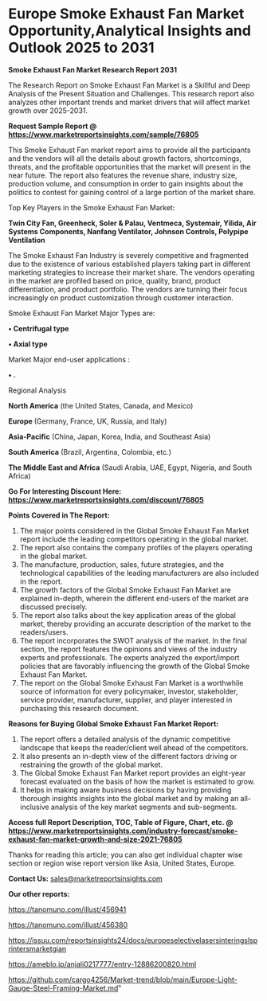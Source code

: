 # Europe Smoke Exhaust Fan Market Opportunity,Analytical Insights and Outlook 2025 to 2031

<strong>Smoke Exhaust Fan Market Research Report 2031</strong>

The Research Report on Smoke Exhaust Fan Market is a Skillful and Deep Analysis of the Present Situation and Challenges. This research report also analyzes other important trends and market drivers that will affect market growth over 2025-2031.

<strong>Request Sample Report @ <a href=https://www.marketreportsinsights.com/sample/76805>https://www.marketreportsinsights.com/sample/76805</a></strong>

This Smoke Exhaust Fan market report aims to provide all the participants and the vendors will all the details about growth factors, shortcomings, threats, and the profitable opportunities that the market will present in the near future. The report also features the revenue share, industry size, production volume, and consumption in order to gain insights about the politics to contest for gaining control of a large portion of the market share.

Top Key Players in the Smoke Exhaust Fan Market:

<strong>Twin City Fan, Greenheck, Soler & Palau, Ventmeca, Systemair, Yilida, Air Systems Components, Nanfang Ventilator, Johnson Controls, Polypipe Ventilation</strong>

The Smoke Exhaust Fan Industry is severely competitive and fragmented due to the existence of various established players taking part in different marketing strategies to increase their market share. The vendors operating in the market are profiled based on price, quality, brand, product differentiation, and product portfolio. The vendors are turning their focus increasingly on product customization through customer interaction.

Smoke Exhaust Fan Market Major Types are:

<strong>• Centrifugal type

• Axial type</strong>

Market Major end-user applications :

<strong>• .</strong>

Regional Analysis

</u><strong><b>North America</b></strong> (the United States, Canada, and Mexico)

<strong><b>Europe </b></strong>(Germany, France, UK, Russia, and Italy)

<strong><b>Asia-Pacific</b></strong> (China, Japan, Korea, India, and Southeast Asia)

<strong><b>South America</b></strong> (Brazil, Argentina, Colombia, etc.)

<strong><b>The Middle East and Africa</b></strong> (Saudi Arabia, UAE, Egypt, Nigeria, and South Africa)

<strong>Go For Interesting Discount Here: <a href=https://www.marketreportsinsights.com/discount/76805>https://www.marketreportsinsights.com/discount/76805</a></strong>

<strong>Points Covered in The Report:</strong>
<ol>
  <li>The major points considered in the Global Smoke Exhaust Fan Market report include the leading competitors operating in the global market.</li>
  <li>The report also contains the company profiles of the players operating in the global market.</li>
  <li>The manufacture, production, sales, future strategies, and the technological capabilities of the leading manufacturers are also included in the report.</li>
  <li>The growth factors of the Global Smoke Exhaust Fan Market are explained in-depth, wherein the different end-users of the market are discussed precisely.</li>
  <li>The report also talks about the key application areas of the global market, thereby providing an accurate description of the market to the readers/users.</li>
  <li>The report incorporates the SWOT analysis of the market. In the final section, the report features the opinions and views of the industry experts and professionals. The experts analyzed the export/import policies that are favorably influencing the growth of the Global Smoke Exhaust Fan Market.</li>
  <li>The report on the Global Smoke Exhaust Fan Market is a worthwhile source of information for every policymaker, investor, stakeholder, service provider, manufacturer, supplier, and player interested in purchasing this research document.</li>
</ol>
<strong>Reasons for Buying Global Smoke Exhaust Fan Market Report:</strong>

<ol>
  <li>The report offers a detailed analysis of the dynamic competitive landscape that keeps the reader/client well ahead of the competitors.</li>
  <li>It also presents an in-depth view of the different factors driving or restraining the growth of the global market.</li>
  <li>The Global Smoke Exhaust Fan Market report provides an eight-year forecast evaluated on the basis of how the market is estimated to grow.</li>
  <li>It helps in making aware business decisions by having providing thorough insights insights into the global market and by making an all-inclusive analysis of the key market segments and sub-segments.</li>
</ol>
<strong>Access full Report Description, TOC, Table of Figure, Chart, etc. @ <a href=https://www.marketreportsinsights.com/industry-forecast/smoke-exhaust-fan-market-growth-and-size-2021-76805>https://www.marketreportsinsights.com/industry-forecast/smoke-exhaust-fan-market-growth-and-size-2021-76805</a></strong>


Thanks for reading this article; you can also get individual chapter wise section or region wise report version like Asia, United States, Europe.

<strong>Contact Us:</strong>
sales@marketreportsinsights.com

<strong>Our other reports:</strong>

<a href=https://tanomuno.com/illust/456941>https://tanomuno.com/illust/456941</a>

<a href=https://tanomuno.com/illust/456380>https://tanomuno.com/illust/456380</a>

<a href=https://issuu.com/reportsinsights24/docs/europeselectivelasersinteringslsprintersmarketgian>https://issuu.com/reportsinsights24/docs/europeselectivelasersinteringslsprintersmarketgian</a>

<a href=https://ameblo.jp/anjali0217777/entry-12886200820.html>https://ameblo.jp/anjali0217777/entry-12886200820.html</a>

<a href=https://github.com/cargo4256/Market-trend/blob/main/Europe-Light-Gauge-Steel-Framing-Market.md>https://github.com/cargo4256/Market-trend/blob/main/Europe-Light-Gauge-Steel-Framing-Market.md</a>"
